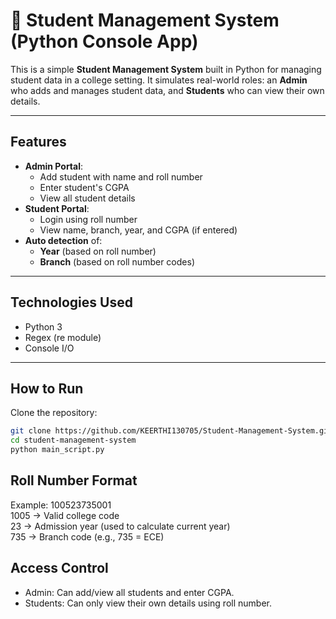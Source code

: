# 🏫 Student Management System (Python Console App)

This is a simple **Student Management System** built in Python for managing student data in a college setting. It simulates real-world roles: an **Admin** who adds and manages student data, and **Students** who can view their own details.

---

## Features

- **Admin Portal**:
  - Add student with name and roll number
  - Enter student's CGPA
  - View all student details
- **Student Portal**:
  - Login using roll number
  - View name, branch, year, and CGPA (if entered)
- **Auto detection** of:
  - **Year** (based on roll number)
  - **Branch** (based on roll number codes)

---

## Technologies Used

- Python 3
- Regex (re module)
- Console I/O

---

## How to Run

Clone the repository:
   ```bash
   git clone https://github.com/KEERTHI130705/Student-Management-System.git
   cd student-management-system
   python main_script.py
   ```

## Roll Number Format

  Example: 100523735001
  <br>
  1005 → Valid college code <br>
  23 → Admission year (used to calculate current year) <br>
  735 → Branch code (e.g., 735 = ECE)

## Access Control
    
  - Admin: Can add/view all students and enter CGPA.
  - Students: Can only view their own details using roll number.
